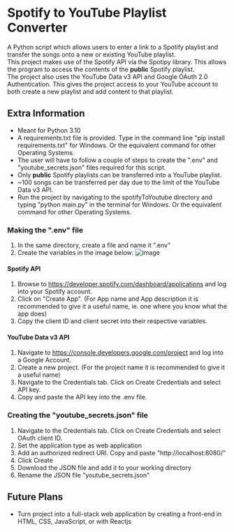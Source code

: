 # Spotify to YouTube Playlist Converter
A Python script which allows users to enter a link to a Spotify playlist and transfer the songs onto a new or existing YouTube playlist.  
This project makes use of the Spotify API via the Spotipy library. This allows the program to access the contents of the **public** Spotify playlist.  
The project also uses the YouTube Data v3 API and Google OAuth 2.0 Authentication. This gives the project access to your YouTube account to both create a new playlist and add content to that playlist.

## Extra Information
- Meant for Python 3.10
- A requirements.txt file is provided. Type in the command line "pip install requirements.txt" for Windows. Or the equivalent command for other Operating Systems.
- The user will have to follow a couple of steps to create the ".env" and "youtube_secrets.json" files required for this script.
- Only **public** Spotify playlists can be transferred into a YouTube playlist.
- ~100 songs can be transferred per day due to the limit of the YouTube Data v3 API.
- Run the project by navigating to the spotifyToYoutube directory and typing "python main.py" in the terminal for Windows. Or the equivalent command for other Operating Systems.

### Making the ".env" file
1. In the same directory, create a file and name it ".env"
2. Create the variables in the image below:
![image](https://github.com/clanceiq/spotifyToYoutube/assets/142943141/4d4fdfee-2961-4ef5-a1f7-9c909c731e38)
#### Spotify API
1. Browse to https://developer.spotify.com/dashboard/applications and log into your Spotify account.
2. Click on "Create App". (For App name and App description it is recommended to give it a useful name, ie. one where you know what the app does)
3. Copy the client ID and client secret into their respective variables.
#### YouTube Data v3 API
1. Navigate to https://console.developers.google.com/project and log into a Google Account.
2. Create a new project. (For the project name it is recommended to give it a useful name)
3. Navigate to the Credentials tab. Click on Create Credentials and select API key.
4. Copy and paste the API key into the .env file.

### Creating the "youtube_secrets.json" file
1. Navigate to the Credentials tab. Click on Create Credentials and select OAuth client ID.
2. Set the application type as web application
3. Add an authorized redirect URI. Copy and paste "http://localhost:8080/"
4. Click Create
5. Download the JSON file and add it to your working directory
6. Rename the JSON file "youtube_secrets.json"

## Future Plans
- Turn project into a full-stack web application by creating a front-end in HTML, CSS, JavaScript, or with Reactjs
